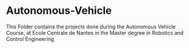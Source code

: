 # Autonomous-Vehicle
This Folder contains the projects done during the Autonomous Vehicle Course, at Ecole Centrale de Nantes in the Master degree in Robotics and Control Engineering 